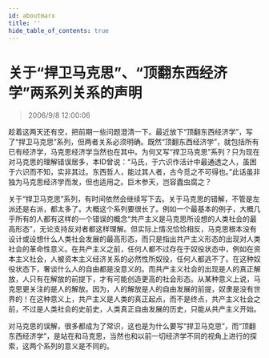 ```yaml
---
id: aboutmarx 
title: ''
hide_table_of_contents: true
---
```


# 关于“捍卫马克思”、“顶翻东西经济学”两系列关系的声明

> 2006/9/8 12:00:06

趁着这两天还有空，把前期一些问题澄清一下。最近放下“顶翻东西经济学”，写了“捍卫马克思”系列，但两者关系必须明确。既然“顶翻东西经济学”，就包括所有已有经济学，马克思经济学当然也在其中。为何又写“捍卫马克思”系列？只为现在对马克思的理解错误居多，本ID曾说：“马氏，于六识作活计中最通透之人，虽困于六识而不知，实非其过。东西哲人，能过其人者，古今觅之不可得也。”此话虽非独为马克思经济学而发，但也适用之。巨木参天，岂容蠹虫腐之？
 
关于“捍卫马克思”系列，有时间依然会继续写下去。关于马克思的错解，不管是左派还是右派，都太多了。大概这个系列要很长了。例如一个最基本的例子，大概几乎所有的人都有这样的一个错误的概念“共产主义是马克思所设想的人类社会的最高形态”，无论支持反对者都这样理解。但实际上情况恰恰相反，马克思根本没有设计或设想什么人类社会发展的最高形态，而只是指出共产主义形态的出现对人类社会的革命性意义。在共产主义之前，任何人都不过存在于奴役状态中，例如在资本主义社会，人被资本主义经济关系的必然性所奴役，任何人都逃不了。在这种奴役状态下，奢谈什么人的自由都是没意义的。而共产主义社会的出现是人的真正解放，人只有在解放的前提下，才有可能创造更高的社会形态。从某种意义上说，马克思更关注的是人的解放。因为，人的解放是人的自由发展的前提，奴隶是没有世界的！在这种意义上，共产主义是人类的真正起点，而不是终点，共产主义社会之前，不过是人类社会的史前史，人类真正自由发展的历史，只能从共产主义开始。
 
对马克思的误解，很多都成为了常识，这也是为什么要写“捍卫马克思”，而“顶翻东西经济学”，是站在和马克思，当然也和以前一切经济学不同的视角上进行的探索，这两个系列的意义是不同的。